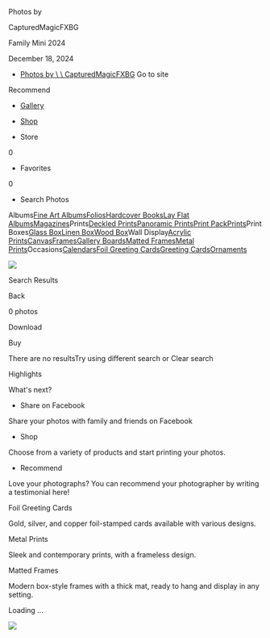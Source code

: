 Photos by

CapturedMagicFXBG

Family Mini 2024

December 18, 2024

- [Photos by \\
\\
CapturedMagicFXBG](https://rosegoldphotography.pic-time.com/-familymini2024/gallery?inviteptoken2=AAAAAGIAAADKsJgIZFbgZCfSEl2h5aon7pkrqvXdVnw%2C#)
Go to site

Recommend

  - [Gallery](https://rosegoldphotography.pic-time.com/-familymini2024/gallery?inviteptoken2=AAAAAGIAAADKsJgIZFbgZCfSEl2h5aon7pkrqvXdVnw%2C#)







  - [Shop](https://rosegoldphotography.pic-time.com/-familymini2024/gallery?inviteptoken2=AAAAAGIAAADKsJgIZFbgZCfSEl2h5aon7pkrqvXdVnw%2C#)

- Store


0

- Favorites


0

- Search Photos

Albums[Fine Art Albums](https://rosegoldphotography.pic-time.com/-familymini2024/gallery?inviteptoken2=AAAAAGIAAADKsJgIZFbgZCfSEl2h5aon7pkrqvXdVnw%2C#75)[Folios](https://rosegoldphotography.pic-time.com/-familymini2024/gallery?inviteptoken2=AAAAAGIAAADKsJgIZFbgZCfSEl2h5aon7pkrqvXdVnw%2C#86)[Hardcover Books](https://rosegoldphotography.pic-time.com/-familymini2024/gallery?inviteptoken2=AAAAAGIAAADKsJgIZFbgZCfSEl2h5aon7pkrqvXdVnw%2C#77)[Lay Flat Albums](https://rosegoldphotography.pic-time.com/-familymini2024/gallery?inviteptoken2=AAAAAGIAAADKsJgIZFbgZCfSEl2h5aon7pkrqvXdVnw%2C#41)[Magazines](https://rosegoldphotography.pic-time.com/-familymini2024/gallery?inviteptoken2=AAAAAGIAAADKsJgIZFbgZCfSEl2h5aon7pkrqvXdVnw%2C#9)Prints[Deckled Prints](https://rosegoldphotography.pic-time.com/-familymini2024/gallery?inviteptoken2=AAAAAGIAAADKsJgIZFbgZCfSEl2h5aon7pkrqvXdVnw%2C#79)[Panoramic Prints](https://rosegoldphotography.pic-time.com/-familymini2024/gallery?inviteptoken2=AAAAAGIAAADKsJgIZFbgZCfSEl2h5aon7pkrqvXdVnw%2C#101)[Print Pack](https://rosegoldphotography.pic-time.com/-familymini2024/gallery?inviteptoken2=AAAAAGIAAADKsJgIZFbgZCfSEl2h5aon7pkrqvXdVnw%2C#67)[Prints](https://rosegoldphotography.pic-time.com/-familymini2024/gallery?inviteptoken2=AAAAAGIAAADKsJgIZFbgZCfSEl2h5aon7pkrqvXdVnw%2C#66)Print Boxes[Glass Box](https://rosegoldphotography.pic-time.com/-familymini2024/gallery?inviteptoken2=AAAAAGIAAADKsJgIZFbgZCfSEl2h5aon7pkrqvXdVnw%2C#88)[Linen Box](https://rosegoldphotography.pic-time.com/-familymini2024/gallery?inviteptoken2=AAAAAGIAAADKsJgIZFbgZCfSEl2h5aon7pkrqvXdVnw%2C#87)[Wood Box](https://rosegoldphotography.pic-time.com/-familymini2024/gallery?inviteptoken2=AAAAAGIAAADKsJgIZFbgZCfSEl2h5aon7pkrqvXdVnw%2C#83)Wall Display[Acrylic Prints](https://rosegoldphotography.pic-time.com/-familymini2024/gallery?inviteptoken2=AAAAAGIAAADKsJgIZFbgZCfSEl2h5aon7pkrqvXdVnw%2C#85)[Canvas](https://rosegoldphotography.pic-time.com/-familymini2024/gallery?inviteptoken2=AAAAAGIAAADKsJgIZFbgZCfSEl2h5aon7pkrqvXdVnw%2C#73)[Frames](https://rosegoldphotography.pic-time.com/-familymini2024/gallery?inviteptoken2=AAAAAGIAAADKsJgIZFbgZCfSEl2h5aon7pkrqvXdVnw%2C#63)[Gallery Boards](https://rosegoldphotography.pic-time.com/-familymini2024/gallery?inviteptoken2=AAAAAGIAAADKsJgIZFbgZCfSEl2h5aon7pkrqvXdVnw%2C#74)[Matted Frames](https://rosegoldphotography.pic-time.com/-familymini2024/gallery?inviteptoken2=AAAAAGIAAADKsJgIZFbgZCfSEl2h5aon7pkrqvXdVnw%2C#80)[Metal Prints](https://rosegoldphotography.pic-time.com/-familymini2024/gallery?inviteptoken2=AAAAAGIAAADKsJgIZFbgZCfSEl2h5aon7pkrqvXdVnw%2C#82)Occasions[Calendars](https://rosegoldphotography.pic-time.com/-familymini2024/gallery?inviteptoken2=AAAAAGIAAADKsJgIZFbgZCfSEl2h5aon7pkrqvXdVnw%2C#72)[Foil Greeting Cards](https://rosegoldphotography.pic-time.com/-familymini2024/gallery?inviteptoken2=AAAAAGIAAADKsJgIZFbgZCfSEl2h5aon7pkrqvXdVnw%2C#84)[Greeting Cards](https://rosegoldphotography.pic-time.com/-familymini2024/gallery?inviteptoken2=AAAAAGIAAADKsJgIZFbgZCfSEl2h5aon7pkrqvXdVnw%2C#70)[Ornaments](https://rosegoldphotography.pic-time.com/-familymini2024/gallery?inviteptoken2=AAAAAGIAAADKsJgIZFbgZCfSEl2h5aon7pkrqvXdVnw%2C#102)

![](https://rosegoldphotography.pic-time.com/-familymini2024/gallery?inviteptoken2=AAAAAGIAAADKsJgIZFbgZCfSEl2h5aon7pkrqvXdVnw%2C)

Search Results

Back

0 photos

Download

Buy

There are no resultsTry using different search or Clear search

Highlights

What's next?

- Share on Facebook

Share your photos with family and friends on Facebook

- Shop

Choose from a variety of products and start printing your photos.

- Recommend

Love your photographs? You can recommend your photographer by writing a testimonial here!


Foil Greeting Cards

Gold, silver, and copper foil-stamped cards available with various designs.

Metal Prints

Sleek and contemporary prints, with a frameless design.

Matted Frames

Modern box-style frames with a thick mat, ready to hang and display in any setting.

Loading ...

![](https://pictimecloudaf.blob.core.windows.net/pictures/skins/backend2/resources/singles/loader-gray-50.gif)